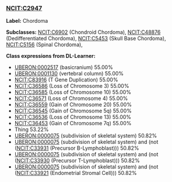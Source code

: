 
### [NCIT:C2947](http://purl.obolibrary.org/obo/NCIT_C2947)
**Label:** Chordoma

**Subclasses:** [NCIT:C6902](http://purl.obolibrary.org/obo/NCIT_C6902) (Chondroid Chordoma), [NCIT:C48876](http://purl.obolibrary.org/obo/NCIT_C48876) (Dedifferentiated Chordoma), [NCIT:C5453](http://purl.obolibrary.org/obo/NCIT_C5453) (Skull Base Chordoma), [NCIT:C5156](http://purl.obolibrary.org/obo/NCIT_C5156) (Spinal Chordoma), 

**Class expressions from DL-Learner:**

- [UBERON:0002517](http://purl.obolibrary.org/obo/UBERON_0002517) (basicranium) 55.00%
- [UBERON:0001130](http://purl.obolibrary.org/obo/UBERON_0001130) (vertebral column) 55.00%
- [NCIT:C83916](http://purl.obolibrary.org/obo/NCIT_C83916) (T Gene Duplication) 55.00%
- [NCIT:C36586](http://purl.obolibrary.org/obo/NCIT_C36586) (Loss of Chromosome 3) 55.00%
- [NCIT:C36585](http://purl.obolibrary.org/obo/NCIT_C36585) (Loss of Chromosome 10) 55.00%
- [NCIT:C36571](http://purl.obolibrary.org/obo/NCIT_C36571) (Loss of Chromosome 4) 55.00%
- [NCIT:C36559](http://purl.obolibrary.org/obo/NCIT_C36559) (Gain of Chromosome 20) 55.00%
- [NCIT:C36545](http://purl.obolibrary.org/obo/NCIT_C36545) (Gain of Chromosome 5q) 55.00%
- [NCIT:C36536](http://purl.obolibrary.org/obo/NCIT_C36536) (Loss of Chromosome 13) 55.00%
- [NCIT:C36453](http://purl.obolibrary.org/obo/NCIT_C36453) (Gain of Chromosome 7q) 55.00%
- Thing 53.22%
- [UBERON:0000075](http://purl.obolibrary.org/obo/UBERON_0000075) (subdivision of skeletal system) 50.82%
- [UBERON:0000075](http://purl.obolibrary.org/obo/UBERON_0000075) (subdivision of skeletal system) and (not ([NCIT:C33931](http://purl.obolibrary.org/obo/NCIT_C33931) (Precursor B-Lymphoblast))) 50.82%
- [UBERON:0000075](http://purl.obolibrary.org/obo/UBERON_0000075) (subdivision of skeletal system) and (not ([NCIT:C33930](http://purl.obolibrary.org/obo/NCIT_C33930) (Precursor T-Lymphoblast))) 50.82%
- [UBERON:0000075](http://purl.obolibrary.org/obo/UBERON_0000075) (subdivision of skeletal system) and (not ([NCIT:C33921](http://purl.obolibrary.org/obo/NCIT_C33921) (Endometrial Stromal Cell))) 50.82%


